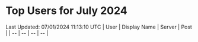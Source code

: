 # Top Users for July 2024
Last Updated: 07/01/2024 11:13:10 UTC
| User | Display Name | Server | Post |
| -- | -- | -- | -- |
